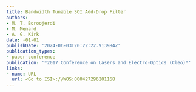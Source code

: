 ```yaml
---
title: Bandwidth Tunable SOI Add-Drop Filter
authors:
- M. T. Boroojerdi
- M. Menard
- A. G. Kirk
date: -01-01
publishDate: '2024-06-03T20:22:22.913984Z'
publication_types:
- paper-conference
publication: '*2017 Conference on Lasers and Electro-Optics (Cleo)*'
links:
- name: URL
  url: <Go to ISI>://WOS:000427296201168
---
```

